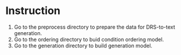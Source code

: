 

# Instruction

1) Go to the preprocess directory to prepare the data for DRS-to-text generation.
2) Go to the ordering directory to buid condition ordering model.
3) Go to the generation directory to build generation model.
